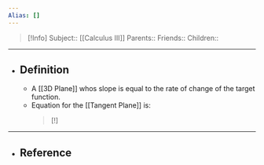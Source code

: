 ```yaml
---
Alias: []
---
```

> [!Info]
> Subject:: [[Calculus III]]
> Parents:: 
> Friends:: 
> Children:: 
---
- ## Definition
	- A [[3D Plane]] whos slope is equal to the rate of change of the target function.
	- Equation for the [[Tangent Plane]] is:
	  > [!]
---
- ## Reference